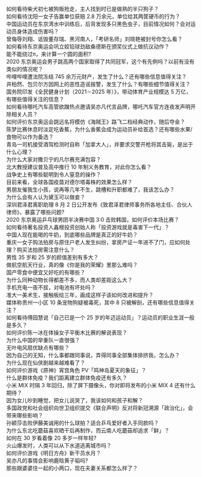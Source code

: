 如何看待柴犬初七被狗贩抢走，主人找到时已是做熟的半只狗子？  
如何看待沈阳一女子告赢单位获赔 2.8 万余元，单位给其两筐硬币的行为？  
中国运动员在东京湾水中训练后，后背发现多只黑色虫子，目前情况如何？会对运动员身体造成伤害吗？  
曾侮辱刘翔、诋毁董存瑞、黑河南人，「考研名师」刘晓艳被封号你怎么看？  
如何看待东京奥运会巩立姣铅球劲敌桑德斯在颁奖仪式上做抗议动作？  
能不能绕过π，来计算一个圆的面积?  
2020 东京奥运会男子跳高两个国家取得了共同冠军，这个有先例吗？以前有没有类似的情况呢？  
哔哩哔哩遭法院冻结 745 余万元财产，发生了什么？还有哪些信息值得关注？  
井柏然、包贝尔方因网上的恶性造谣报警，发生了什么？有哪些细节值得关注？  
国务院印发《全民健身计划（2021－2025 年）》，带动体育产业规模达 5 万亿，有哪些值得关注的信息？  
如何看待哪吒汽车高管欲蹭热点邀请吴亦凡代言品牌，哪吒汽车官方连夜发声明开除相关人员？  
如何评价东京奥运会跳远名将模仿《海贼王》路飞二档经典动作，随后夺金？  
陈梦比赛休息时淡定吃香蕉，为什么香蕉会成为运动员补给首选？还有哪些水果/食物可以作为备选？  
青岛一司机接受酒驾检测时自称「加拿大人」，并要求交警开枪将其击毙，是出于什么心理？  
为什么大家对撒贝宁的凡尔赛充满包容？  
北大教授建议普及高中推行 10 年制义务教育，对此你怎么看？  
战争史上有哪些聪明到令人窒息的操作？  
目前来看，全球各国疫苗对德尔塔毒株的效果怎么样？  
男朋友催我生小孩，说再等几年不生，跳槽和升职都难了，我该怎么办？  
为什么会有人认为黛玉可以做妾？  
深圳君泽君离职助理 8 月 2 日公开发布《致君泽君律师事务所各地主任、合伙人律师》，暴露了哪些问题?  
2020 东京奥运乒乓球男团半决赛中国 3:0 击败韩国，如何评价本场比赛？  
如何看待著名投资人鑫根投资创始人称「投资游戏就是毒害下一代」？  
中国人现在能喝的牛奶，到底哪些品牌是真正的好牛奶？  
重庆一女子购法拍房与原住户老人发生纠纷，拿房产证一年进不了门，应如何处理？购买法拍房需注意什么？  
男性 35 岁和 25 岁的颜值差别有多大？  
做航空航天行业，真的像《你是我的荣耀》里那么难吗？  
国产零食中便宜又好吃的有哪些？  
为什么同种动物长得都差不多，而人类却差距这么大？  
手机充电一夜不拔，对电池有坏处吗？  
准大一美术生，接触板绘三年，画成这样子该如何改进和提升？  
媒体称贵州一小区 10 条宠物狗疑被毒死，其中 8 只被解剖，还有哪些信息值得关注？  
如何看待傅园慧说「自己已是一个 25 岁的年迈运动员」？运动员的职业生涯一般是多久？  
如何评价陈一冰在体操女子平衡木比赛的解说表现？  
为什么中国的举重队一直很强？  
无叶电风扇优缺点有哪些？  
因为自己的无知，什么事都跟同事说，弄得同事全部集体排挤我，怎么办？  
为什么现在仙侠剧越来越难看了？  
如何评价游戏《原神》宵宫角色 PV「鸣神岛夏天的象征」？  
什么是群体免疫？我们距离建立群体免疫还有多久？  
小米 MIX 时隔 3 年回归，除了屏下摄像头，你对即将发布的小米 MIX 4 还有什么期待？  
因为女儿吵到睡觉，把女儿说哭了，我该如何和孩子和解？  
多国政党和社会组织向世卫组织提交《联合声明》反对将新冠溯源「政治化」，会带来哪些影响？  
孙颖莎击败伊藤美诚用的什么球拍？适合乒乓爱好者入手同款吗？  
为什么东北吃蘑菇喜欢晒干后再制作，而云南人吃蘑菇却追求「鲜」？  
如何在 30 岁看着像 20 多岁一样年轻?  
火山爆发时，人类可以从下水道逃离城市吗？  
如何评价游戏《明日方舟》新干员水月？  
吴亦凡的事情会影响鹿晗黄子韬吗?  
那些跟婆婆住一起的小两口，现在夫妻关系都怎么样了？  
